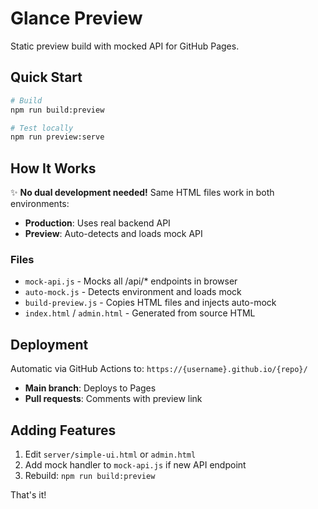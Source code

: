 # Glance Preview

Static preview build with mocked API for GitHub Pages.

## Quick Start

```bash
# Build
npm run build:preview

# Test locally
npm run preview:serve
```

## How It Works

✨ **No dual development needed!** Same HTML files work in both environments:

- **Production**: Uses real backend API
- **Preview**: Auto-detects and loads mock API

### Files

- `mock-api.js` - Mocks all /api/* endpoints in browser
- `auto-mock.js` - Detects environment and loads mock
- `build-preview.js` - Copies HTML files and injects auto-mock
- `index.html` / `admin.html` - Generated from source HTML

## Deployment

Automatic via GitHub Actions to: `https://{username}.github.io/{repo}/`

- **Main branch**: Deploys to Pages
- **Pull requests**: Comments with preview link

## Adding Features

1. Edit `server/simple-ui.html` or `admin.html`
2. Add mock handler to `mock-api.js` if new API endpoint
3. Rebuild: `npm run build:preview`

That's it!
